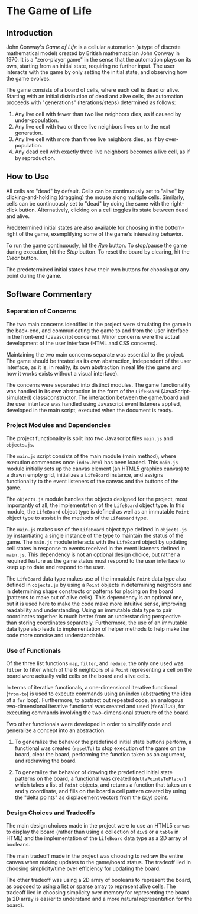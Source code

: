# The Game of Life

## Introduction
John Conway's *Game of Life* is a cellular automation (a type of discrete mathematical model) created by British mathematician John Conway in 1970. It is a "zero-player game" in the sense that the automation plays on its own, starting from an initial state, requiring no further input. The user interacts with the game by only setting the initial state, and observing how the game evolves.

The game consists of a board of cells, where each cell is dead or alive. Starting with an initial distribution of dead and alive cells, the automation proceeds with "generations" (iterations/steps) determined as follows:

 1. Any live cell with fewer than two live neighbors dies, as if caused by under-population.
 2. Any live cell with two or three live neighbors lives on to the next generation.
 3. Any live cell with more than three live neighbors dies, as if by over-population.
 4. Any dead cell with exactly three live neighbors becomes a live cell, as if by reproduction.

## How to Use
All cells are "dead" by default. Cells can be continuously set to "alive" by clicking-and-holding (dragging) the mouse along multiple cells. Similarly, cells can be continuously set to "dead" by doing the same with the right-click button. Alternatively, clicking on a cell toggles its state between dead and alive.

Predetermined initial states are also available for choosing in the bottom-right of the game, exemplifying some of the game's interesting behavior.

To run the game continuously, hit the *Run* button.
To stop/pause the game during execution, hit the *Stop* button.
To reset the board by clearing, hit the *Clear* button.

The predetermined initial states have their own buttons for choosing at any point during the game.

## Software Commentary
### Separation of Concerns
The two main concerns identified in the project were simulating the game in the back-end, and communicating the game to and from the user interface in the front-end (Javascript concerns). Minor concerns were the actual development of the user interface (HTML and CSS concerns).

Maintaining the two main concerns separate was essential to the project. The game should be treated as its own abstraction, independent of the user interface, as it is, in reality, its own abstraction in real life (the game and how it works exists without a visual interface).

The concerns were separated into distinct modules. The game functionality was handled in its own abstraction in the form of the `LifeBoard` (JavaScript-simulated) class/constructor. The interaction between the game/board and the user interface was handled using Javascript event listeners applied, developed in the main script, executed when the document is ready.

### Project Modules and Dependencies
The project functionality is split into two Javascript files `main.js` and `objects.js`. 

The `main.js` script consists of the main module (main method), where execution commences once `index.html` has been loaded. This `main.js` module initially sets up the canvas element (an HTML5 graphics canvas) to a drawn empty grid, initializes a `LifeBoard` instance, and assigns functionality to the event listeners of the canvas and the buttons of the game.

The `objects.js` module handles the objects designed for the project, most importantly of all, the implementation of the `LifeBoard` object type. In this module, the `LifeBoard` object type is defined as well as an immutable `Point` object type to assist in the methods of the `LifeBoard` type.

The `main.js` makes use of the `LifeBoard` object type defined in `objects.js` by instantiating a single instance of the type to maintain the status of the game. The `main.js` module interacts with the `LifeBoard` object by updating cell states in response to events received in the event listeners defined in `main.js`. This dependency is not an optional design choice, but rather a required feature as the game status must respond to the user interface to keep up to date and respond to the user.

The `LifeBoard` data type makes use of the immutable `Point` data type also defined in `objects.js` by using a `Point` objects in determining neighbors and in determining shape constructs or patterns for placing on the board (patterns to make out of alive cells). This dependency is an optional one, but it is used here to make the code make more intuitive sense, improving readability and understanding. Using an immutable data type to pair coordinates together is much better from an understanding perspective than storing coordinates separately. Furthermore, the use of an immutable data type also leads to implementation of helper methods to help make the code more concise and understandable.

### Use of Functionals
Of the three list functions `map`, `filter`, and `reduce`, the only one used was `filter` to filter which of the 8 neighbors of a `Point` representing a cell on the board were actually valid cells on the board and alive cells.

In terms of iterative functionals, a one-dimensional iterative functional (`from-to`) is used to execute commands using an index (abstracting the idea of a `for` loop). Furthermore, to abstract out repeated code, an analogous two-dimensional iterative functional was created and used (`forAll2D`), for executing commands involving the two-dimensional structure of the board.

Two other functionals were developed in order to simplify code and generalize a concept into an abstraction. 

1. To generalize the behavior the predefined initial state buttons perform, a functional was created (`resetTo`) to stop execution of the game on the board, clear the board, performing the function taken as an argument, and redrawing the board.

2. To generalize the behavior of drawing the predefined initial state patterns on the board, a functional was created (`deltaPointsToPlacer`) which takes a list of `Point` objects, and returns a function that takes an x and y coordinate, and fills on the board a cell pattern created by using the "delta points" as displacement vectors from the (x,y) point.

### Design Choices and Tradeoffs
The main design choices made in the project were to use an HTML5 `canvas` to display the board (rather than using a collection of `div`s or a `table` in HTML) and the implementation of the `LifeBoard` data type as a 2D array of booleans.

The main tradeoff made in the project was choosing to redraw the entire canvas when making updates to the game/board status. The tradeoff lied in choosing simplicity/time over efficiency for updating the board.

The other tradeoff was using a 2D array of booleans to represent the board, as opposed to using a list or sparse array to represent alive cells. The tradeoff lied in choosing simplicity over memory for representing the board (a 2D array is easier to understand and a more natural representation for the board).